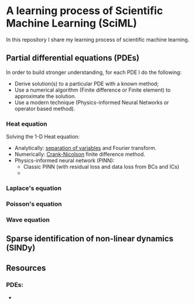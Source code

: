 # A learning process of Scientific Machine Learning (SciML)

In this repository I share my learning process of scientific machine learning.


## Partial differential equations (PDEs)

In order to build stronger understanding, for each PDE I do the following:

- Derive solution(s) to a particular PDE with a known method;
- Use a numerical algorithm (Finite difference or Finite element) to approximate the solution.
- Use a modern technique (Physics-informed Neural Networks or operator based method).

### Heat equation

Solving the 1-D Heat equation:
- Analytically: [separation of variables](https://github.com/pero-jolak/studying-scientific-ml/blob/main/Partial%20differential%20equations%20(PDEs)/Heat%20equation/heat_eq_analytic.pdf) and Fourier transform.
- Numerically: [Crank-Nicolson](https://github.com/pero-jolak/studying-scientific-ml/blob/main/Partial%20differential%20equations%20(PDEs)/Heat%20equation/Crank-Nicolson-derivation.pdf) finite difference method.
- Physics-informed neural network (PINN):
  - Classic PINN (with residual loss and data loss from BCs and ICs)
  - 

### Laplace's equation

### Poisson's equation

### Wave equation

## Sparse identification of non-linear dynamics (SINDy)


## Resources

### PDEs:

-  
